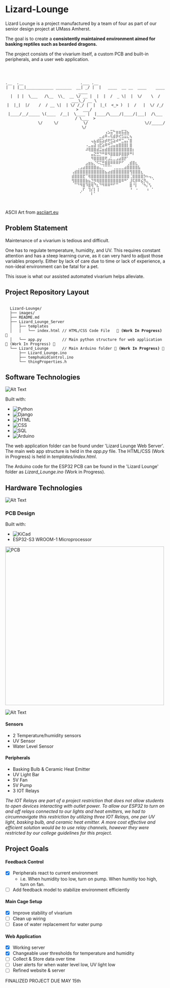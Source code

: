 <!-- PROJECT TITLE -->
# Lizard-Lounge
Lizard Lounge is a project manufactured by a team of four as part of our senior design project at UMass Amherst. 

The goal is to create a __consistently maintained environment aimed for basking reptiles such as bearded dragons.__ 

The project consists of the vivarium itself, a custom PCB and built-in peripherals, and a user web application.

<!-- PROJECT LOGO -->
<br />
<div align="center">
<pre><code>
.__  .__                         .___ .__                                      
|  | |__|____________ _______  __| _/ |  |   ____  __ __  ____    ____   ____  
|  | |  \___   /\__  \\_  __ \/ __ |  |  |  /  _ \|  |  \/    \  / ___\_/ __ \ 
|  |_|  |/    /  / __ \|  | \/ /_/ |  |  |_(  <_> )  |  /   |  \/ /_/  >  ___/ 
|____/__/_____ \(____  /__|  \____ |  |____/\____/|____/|___|  /\___  / \___  >
⠀⠀⠀⠀⠀⠀⠀⠀⠀⠀⠀ \/     \/           \/                         \//_____/      \/ 
⠀⠀⠀⠀⠀⠀⠀⠀⠀⠀⠀⠀⠀⠀⠀⠀⠀⠀⠀⠀⠀⠀⠀⠀⠀⠀⠀⠀⠀⠀⠀⠀⢠⣢⣭⠓⣶⣶⣯⣽⣦⠀⠀⠀⠀⠀⠀⠀⠀⠀
⠀⠀⠀⠀⠀⠀⠀⠀⠀⠀⠀⠀⠀⠀⠀⠀⠀⠀⠀⠀⠀⠀⠀⠀⠀⠀⠀⠀⠀⠀⣀⣴⠿⠤⢯⣾⡿⢞⣫⣭⣍⢦⠀⠀⠀⠀⠀⠀⠀⠀
⠀⠀⠀⠀⠀⠀⠀⠀⠀⠀⠀⠀⠀⠀⠀⠀⠀⠀⠀⠀⠀⠀⠀⠀⠀⠀⠀⢤⣦⣾⣯⣵⡾⢟⣫⣵⠾⠛⣉⣤⡌⣿⠀⠀⠀⠀⠀⠀⠀⠀
⠀⠀⠀⠀⠀⠀⠀⠀⠀⠀⠀⠀⠀⠀⠀⠀⠀⠀⠀⠀⠀⠀⠀⠀⠀⠠⣀⣤⣽⢰⣟⣵⠿⢛⣩⣤⣶⣿⣿⣿⡇⣿⠀⠀⠀⠀⠀⠀⠀⠀
⠀⠀⠀⠀⠀⠀⠀⠀⠀⠀⠀⠀⠀⠀⠀⠀⠀⠀⠀⠀⠀⠀⠀⠀⠀⠼⢿⣿⣿⣾⣭⣶⣾⣿⣿⣿⣿⣿⣿⣿⣿⣿⡆⠀⠀⠀⠀⠀⠀⠀
⠀⠀⠀⠀⠀⠀⠀⠀⠀⠀⠀⠀⠀⠀⠀⠀⠀⠀⠀⠀⠀⠀⠀⠀⠀⠀⠀⣤⣝⣛⡙⠛⠿⠻⣿⣿⣿⡿⣿⣿⡿⠛⠇⠀⠀⠀⠀⠀⠀⠀
⠀⠀⠀⠀⠀⠀⠀⠀⠀⠀⠀⠀⠀⠀⠀⠀⠀⠀⠀⠀⠀⠀⠀⠀⠀⠀⠀⠻⣿⣿⣿⣿⢟⣠⣅⣀⣠⣴⣿⡟⠁⠀⠀⠀⠀⠀⠀⠀⠀⠀
⠀⠀⠀⠀⠀⠀⠀⠀⠀⠀⠀⠀⠀⠀⠀⠀⠀⠀⠀⠀⠀⠀⠀⠀⠀⣠⣶⣦⡈⠫⢍⣛⣿⣿⠿⠿⠿⠟⠋⠀⢀⣾⣿⣆⠀⠀⠀⠀⠀⠀
⠀⠀⠀⠀⠀⠀⠀⠀⠀⠀⠀⠀⠀⠀⠀⠀⠀⠀⠀⠀⠀⠀⢀⣠⣴⣿⣿⣿⣿⣶⣄⡈⠉⠉⠁⢀⣀⣀⣀⣴⣿⣿⣿⣿⣧⠀⠀⠀⠀⠀
⠀⠀⠀⠀⠀⠀⠀⠀⠀⠀⠀⠀⠀⠀⠀⠀⠀⠀⠀⠀⢠⣾⣿⣿⣿⣿⣿⣿⣿⣿⣿⣿⣦⣴⣾⣿⣿⣿⣿⣿⣿⢻⣿⣿⣿⣆⠀⠀⠀⠀
⠀⠀⠀⠀⠀⠀⠀⠀⠀⠀⠀⠀⠀⠀⠀⠀⠀⠀⠀⠀⣾⣿⣿⣿⣟⠉⢿⣿⣿⣿⣿⣿⣿⣿⣿⣿⣿⣿⣿⣿⣿⢈⣿⣿⣿⣿⡳⠦⢤⡀
⠀⠀⠀⠀⠀⠀⠀⠀⠀⠀⠀⠀⠀⠀⠀⠀⠀⠀⠀⠀⢻⣿⣿⣿⣿⣷⣦⣙⡻⢿⣿⣿⣿⣿⣿⣿⣿⣿⠿⠛⠁⣸⢯⡿⠿⣮⡻⣄⠀⠈
⠀⠀⠀⠀⠀⠀⠀⠀⠀⠀⠀⠀⠀⠀⠀⠀⠀⠀⠀⠀⠀⠉⠙⠻⣿⠹⣿⢿⠙⣆⠙⠻⠿⠿⠛⠋⠉⠀⠀⠀⠀⣿⠘⡇⠀⠈⠳⡌⢣⠀
⠀⠀⠀⠀⠀⠀⠀⠀⠀⠀⠀⠀⠀⠀⠀⠀⠀⠀⠀⠀⠀⠀⠀⢀⠏⠀⢹⡎⡇⢸⠀⠀⠀⠀⠀⠀⠀⠀⠀⠀⠀⠘⠀⠐⠀⠀⠀⠰⠀⠁
⠀⠀⠀⠀⠀⠀⠀⠀⠀⠀⠀⠀⠀⠀⠀⠀⠀⠀⠀⠀⠀⠀⠀⠁⠀⠀⠀⠇⠁⠀⠀⠀⠀⠀⠀⠀⠀⠀⠀⠀⠀⠀⠀⠀⠀⠀⠀⠀⠀⠀

</code></pre>
</div>

ASCII Art from [asciiart.eu](https://www.asciiart.eu)

<!-- PROBLEM STATEMENT -->
## Problem Statement
Maintenance of a vivarium is tedious and difficult.

One has to regulate temperature, humidity, and UV. This requires constant attention and has a steep learning curve, as it can very hard to adjust those variables properly. Either by lack of care due to time or lack of experience, a non-ideal environment can be fatal for a pet. 

This issue is what our assisted automated vivarium helps alleviate.

<!-- FILE STRUCTURE -->
## Project Repository Layout

<pre><code>
  Lizard-Lounge/
  ├── images/ 
  ├── README.md 
  ├── Lizard_Lounge_Server
  │   ├── templates
  │   |   └── index.html // HTML/CSS Code File  <b> 🛑 (Work In Progress) 🛑 </b> 
  │   └── app.py         // Main python structure for web application 🛑 (Work In Progress) 🛑 </b> 
  └── Lizard_Lounge      // Main Arduino folder <b>🛑 (Work In Progress) 🛑 </b>
      ├── Lizard_Lounge.ino
      ├── temphumidControl.ino
      └── thingProperties.h
</code></pre>
      
<!-- PROJECT TECHNOLOGIES -->
## Software Technologies

![Alt Text](images/Software_Block_Diagram.png)

Built with:

* ![Python](https://img.shields.io/badge/-Python-3776AB?style=flat&logo=python)  
* ![Django](https://img.shields.io/badge/-Django-092E20?style=flat&logo=django&logoColor=white)  
* ![HTML](https://img.shields.io/badge/-HTML5-E34F26?style=flat&logo=html5&logoColor=white)  
* ![CSS](https://img.shields.io/badge/-CSS3-1572B6?style=flat&logo=css3)  
* ![SQL](https://img.shields.io/badge/-SQL-4479A1?style=flat&logo=mysql&logoColor=white)  
* ![Arduino](https://img.shields.io/badge/-Arduino-00979D?style=flat&logo=arduino&logoColor=white)  


The web application folder can be found under 'Lizard Lounge Web Server'. The main web app structure is held in the *app.py* file. The HTML/CSS (Work in Progress) is held in *templates/index.html*. 

The Arduino code for the ESP32 PCB can be found in the 'Lizard Lounge' folder as *Lizard_Lounge.ino* (Work in Progress).

## Hardware Technologies

![Alt Text](images/Hardware_Block_Diagram.png)

### PCB Design

Built with:
* ![KiCad](https://img.shields.io/badge/-KiCad-0078D7?style=flat&logo=kicad)
* ESP32-S3 WROOM-1 Microprocessor
  
<img src="images/PCB_KiCad.png" alt="PCB" width="500">

![Alt Text](images/Finished_PCB.png)

#### Sensors
* 2 Temperature/humidity sensors
* UV Sensor
* Water Level Sensor

#### Peripherals
* Basking Bulb & Ceramic Heat Emitter
* UV Light Bar
* 5V Fan
* 5V Pump
* 3 IOT Relays
    
_The IOT Relays are part of a project restriction that does not allow students to open devices interacting with outlet power. To allow our ESP32 to turn on and off relays connected to our lights and heat emitters, we had to circumnavigate this restriction by utilizing three IOT Relays, one per UV light, basking bulb, and ceramic heat emitter. A more cost effective and efficient solution would be to use relay channels, however they were restricted by our college guidelines for this project._

## Project Goals

#### Feedback Control
- [x] Peripherals react to current environment
  - i.e. When humidity too low, turn on pump. When humitiy too high, turn on fan.
- [ ] Add feedback model to stabilize environment efficiently

#### Main Cage Setup
- [x] Improve stability of vivarium
- [ ] Clean up wiring
- [ ] Ease of water replacement for water pump

#### Web Application
- [x] Working server
- [x] Changeable user thresholds for temperature and humidity
- [ ] Collect & Store data over time
- [ ] User alerts for when water level low, UV light low
- [ ] Refined website & server

FINALIZED PROJECT DUE MAY 15th

⠀
